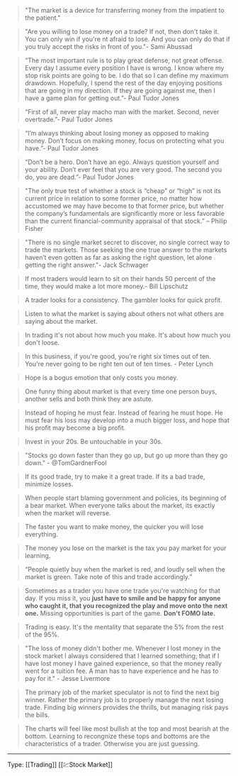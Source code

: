---
---
> "The market is a device for transferring money from the impatient to the patient."

> "Are you willing to lose money on a trade? If not, then don't take it. You can only win if you're nt afraid to lose. And you can only do that if you truly accept the risks in front of you."- Sami Abussad

> “The most important rule is to play great defense, not great offense. Every day I assume every position I have is wrong. I know where my stop risk points are going to be. I do that so I can define my maximum drawdown. Hopefully, I spend the rest of the day enjoying positions that are going in my direction. If they are going against me, then I have a game plan for getting out.”- Paul Tudor Jones

> “First of all, never play macho man with the market. Second, never overtrade.”- Paul Tudor Jones

> “I’m always thinking about losing money as opposed to making money. Don’t focus on making money, focus on protecting what you have.”- Paul Tudor Jones

> “Don’t be a hero. Don’t have an ego. Always question yourself and your ability. Don’t ever feel that you are very good. The second you do, you are dead.”- Paul Tudor Jones

> "The only true test of whether a stock is “cheap” or “high” is not its current price in relation to some former price, no matter how accustomed we may have become to that former price, but whether the company’s fundamentals are significantly more or less favorable than the current financial-community appraisal of that stock.” – Philip Fisher

> "There is no single market secret to discover, no single correct way to trade the markets. Those seeking the one true answer to the markets haven’t even gotten as far as asking the right question, let alone getting the right answer."- Jack Schwager

> If most traders would learn to sit on their hands 50 percent of the time, they would make a lot more money.- Bill Lipschutz

> A trader looks for a consistency. The gambler looks for quick profit.

> Listen to what the market is saying about others not what others are saying about the market.

> In trading it's not about how much you make. It's about how much you don't loose.

> In this business, if you're good, you're right six times out of ten. You're never going to be right ten out of ten times. - Peter Lynch

>  Hope is a bogus emotion that only costs you money.

> One funny thing about market is that every time one person buys, another sells and both think they are astute.

>  Instead of hoping he must fear. Instead of fearing he must hope. He must fear his loss may develop into a much bigger loss, and hope that his profit may become a big profit.


> Invest in your 20s. Be untouchable in your 30s.

> "Stocks go down faster than they go up, but go up more than they go down." - @TomGardnerFool 

> If its  good trade, try to make it a great trade. If its a bad trade, minimize losses.

> When people start blaming government and policies, its  beginning of a bear market. When everyone talks about the market, its exactly when the market will reverse.

> The faster you want to make money, the quicker you will lose everything.

> The money you lose on the market is the tax you pay market for your learning. 

> “People quietly buy when the market is red, and loudly sell when the market is green. Take note of this and trade accordingly.”

> Sometimes as a trader you have one trade you're watching for that day. If you miss it, you **just have to smile and be happy for anyone who caught it, that you recognized the play and move onto the next one.** Missing opportunities is part of the game. **Don't FOMO late.**

> Trading is easy. It's the mentality that separate the 5% from the rest of the 95%.

> "The loss of money didn't bother me. Whenever I lost money in the stock market I always considered that I learned something; that if I have lost money I have gained experience, so that the money really went for a tuition fee. A man has to have experience and he has to pay for it." - Jesse Livermore

> The primary job of the market speculator is not to find the next big winner. Rather the primary job is to properly manage the next losing trade. Finding big winners provides the thrills, but managing risk pays the bills.

> The charts will feel like most bullish at the top and most bearish at the bottom. Learning to recongnize these tops and bottoms are the characteristics of a trader. Otherwise you are just guessing.


----
Type:  [[Trading]] [[💹Stock Market]]

